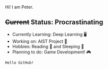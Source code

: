 Hi! I am Peter.

~~Current~~ Status: Procrastinating 
------

* Currently Learning: Deep Learning :desktop_computer:
* Working on: AIST Project :memo:
* Hobbies: Reading :book: and Sleeping :sleeping_bed:
* Planning to do: Game Development! :video_game:

`Hello GitHub!`

